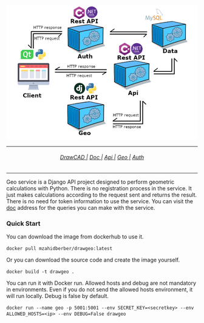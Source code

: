 <img src="drawcad.png">
<hr>
<h6 align="center">
  <a href="https://docs.drawprogram.org">DrawCAD |</a>
  <a href="https://docs.drawprogram.org/doc">Doc |</a>
  <a href="https://docs.drawprogram.org/api">Api |</a>
  <a href="https://docs.drawprogram.org/geo">Geo |</a>
  <a href="https://docs.drawprogram.org/auth">Auth</a>
</h6>

<hr>

<p>
Geo service is a Django API project designed to perform geometric calculations with Python. There is no registration process in the service. It just makes calculations according to the request sent and returns the result. There is no need for token information to use the service. You can visit the <a href="https://docs.drawprogram.org/doc">doc</a> address for the queries you can make with the service.
</p>
<h3>Quick Start</h3>
<p>You can download the image from dockerhub to use it.</p>

```
docker pull mzahidberber/drawgeo:latest
```

<p>Or you can download the source code and create the image yourself.</p>

```
docker build -t drawgeo .
```

<p>
You can run it with Docker run. Allowed hosts and debug are not mandatory in environments. Even if you do not send the allowed hosts environment, it will run locally. Debug is false by default.
</p>

```
docker run --name geo -p 5001:5001 --env SECRET_KEY=<secretkey> --env ALLOWED_HOSTS=<ip> --env DEBUG=False drawgeo
```



